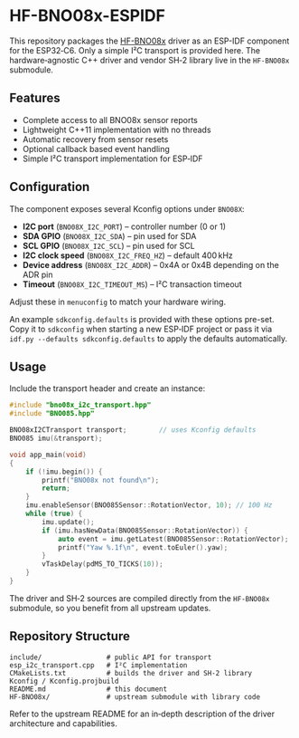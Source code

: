 # HF-BNO08x-ESPIDF
This repository packages the [HF-BNO08x](https://github.com/N3b3x/HF-BNO08x) driver as an ESP-IDF component for the ESP32‑C6. Only a simple I²C transport is provided here. The hardware‑agnostic C++ driver and vendor SH‑2 library live in the `HF-BNO08x` submodule.

## Features

- Complete access to all BNO08x sensor reports
- Lightweight C++11 implementation with no threads
- Automatic recovery from sensor resets
- Optional callback based event handling
- Simple I²C transport implementation for ESP‑IDF

## Configuration

The component exposes several Kconfig options under `BNO08X`:

- **I2C port** (`BNO08X_I2C_PORT`) – controller number (0 or 1)
- **SDA GPIO** (`BNO08X_I2C_SDA`) – pin used for SDA
- **SCL GPIO** (`BNO08X_I2C_SCL`) – pin used for SCL
- **I2C clock speed** (`BNO08X_I2C_FREQ_HZ`) – default 400 kHz
- **Device address** (`BNO08X_I2C_ADDR`) – 0x4A or 0x4B depending on the ADR pin
- **Timeout** (`BNO08X_I2C_TIMEOUT_MS`) – I²C transaction timeout

Adjust these in `menuconfig` to match your hardware wiring.

An example `sdkconfig.defaults` is provided with these options pre-set. Copy it
to `sdkconfig` when starting a new ESP‑IDF project or pass it via
`idf.py --defaults sdkconfig.defaults` to apply the defaults automatically.

## Usage

Include the transport header and create an instance:

```cpp
#include "bno08x_i2c_transport.hpp"
#include "BNO085.hpp"

BNO08xI2CTransport transport;        // uses Kconfig defaults
BNO085 imu(&transport);

void app_main(void)
{
    if (!imu.begin()) {
        printf("BNO08x not found\n");
        return;
    }
    imu.enableSensor(BNO085Sensor::RotationVector, 10); // 100 Hz
    while (true) {
        imu.update();
        if (imu.hasNewData(BNO085Sensor::RotationVector)) {
            auto event = imu.getLatest(BNO085Sensor::RotationVector);
            printf("Yaw %.1f\n", event.toEuler().yaw);
        }
        vTaskDelay(pdMS_TO_TICKS(10));
    }
}
```

The driver and SH‑2 sources are compiled directly from the `HF-BNO08x`
submodule, so you benefit from all upstream updates.

## Repository Structure

```
include/                # public API for transport
esp_i2c_transport.cpp   # I²C implementation
CMakeLists.txt          # builds the driver and SH‑2 library
Kconfig / Kconfig.projbuild
README.md               # this document
HF-BNO08x/              # upstream submodule with library code
```

Refer to the upstream README for an in‑depth description of the driver
architecture and capabilities.
